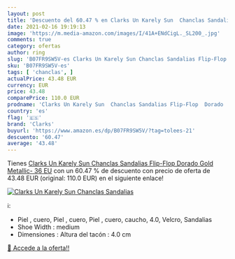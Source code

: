 ```yaml
---
layout: post
title: 'Descuento del 60.47 % en Clarks Un Karely Sun  Chanclas Sandalias'
date: 2021-02-16 19:19:13
image: 'https://m.media-amazon.com/images/I/41A+ENdCigL._SL200_.jpg'
comments: true
category: ofertas
author: ring
slug: 'B07FR9SW5V-es Clarks Un Karely Sun Chanclas Sandalias Flip-Flop Dorado...'
sku: 'B07FR9SW5V-es'
tags: [ 'chanclas', ]
actualPrice: 43.48 EUR
currency: EUR
price: 43.48
comparePrice: 110.0 EUR
prodname: 'Clarks Un Karely Sun  Chanclas Sandalias Flip-Flop  Dorado  Gold Metallic-   36 EU'
country: 'es'
flag: '🇪🇸'
brand: 'Clarks'
buyurl: 'https://www.amazon.es/dp/B07FR9SW5V/?tag=tolees-21'
descuento: '60.47'
average: '43.48'
---
```


Tienes [Clarks Un Karely Sun  Chanclas Sandalias Flip-Flop  Dorado  Gold Metallic-   36 EU](https://www.amazon.es/dp/B07FR9SW5V/?tag=tolees-21) con un 60.47 % de descuento con precio de oferta de 43.48 EUR (original: 110.0 EUR) en el siguiente enlace!

[![Clarks Un Karely Sun  Chanclas Sandalias](https://m.media-amazon.com/images/I/41A+ENdCigL._SL200_.jpg)](https://www.amazon.es/dp/B07FR9SW5V/?tag=tolees-21)

ℹ️:

- Piel , cuero, Piel , cuero, Piel , cuero, caucho, 4.0, Velcro, Sandalias
- Shoe Width : medium
- Dimensiones : Altura del tacón : 4.0 cm

[🛒 Accede a la oferta!!](https://www.amazon.es/dp/B07FR9SW5V/?tag=tolees-21)
